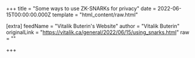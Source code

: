 
+++
title = "Some ways to use ZK-SNARKs for privacy"
date = 2022-06-15T00:00:00.000Z
template = "html_content/raw.html"

[extra]
feedName = "Vitalik Buterin's Website"
author = "Vitalik Buterin"
originalLink = "https://vitalik.ca/general/2022/06/15/using_snarks.html"
raw = ""

+++

